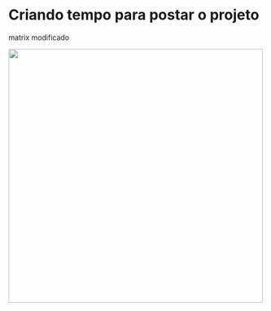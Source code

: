 # Criando tempo para postar o projeto
matrix modificado


<img src="https://i.pinimg.com/originals/2b/a6/95/2ba695fd5ecada4d9b337b35e3b7ffbe.gif"  height="500px"><img>
